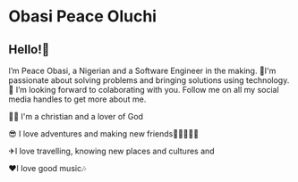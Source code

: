 <h1> Obasi Peace Oluchi</h1>

<h2>Hello!👋 </h2>

I’m Peace Obasi, a Nigerian and a Software Engineer in the making. 🤗I'm passionate about solving problems and bringing solutions using technology.
💞️ I’m looking forward to colaborating with you. Follow me on all my social media handles to get more about me.

🙇‍♀️ I'm a christian and a lover of God

😎 I love adventures and making new friends👩🏽‍🤝‍👩🏼

✈I love travelling, knowing new places and cultures and 

❤I love good music🎶
